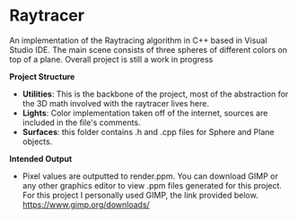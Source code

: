 # Raytracer

An implementation of the Raytracing algorithm in C++ based in Visual Studio IDE. The main scene consists of three spheres of different colors on top of a plane. Overall project is still a work in progress

**Project Structure**

- **Utilities**: This is the backbone of the project, most of the abstraction for the 3D math involved with the raytracer lives here.
- **Lights**: Color implementation taken off of the internet, sources are included in the file's comments.
- **Surfaces**: this folder contains .h and .cpp files for Sphere and Plane objects.

**Intended Output**
- Pixel values are outputted to render.ppm. You can download GIMP or any other graphics editor to view .ppm files generated for this project.
For this project I personally used GIMP, the link provided below.
https://www.gimp.org/downloads/
